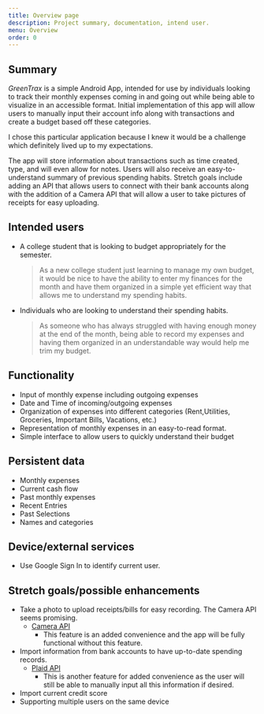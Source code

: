 ```yaml
---
title: Overview page
description: Project summary, documentation, intend user.
menu: Overview
order: 0
---
```



## Summary

_GreenTrax_ is a simple Android App, intended for use by individuals looking to track their monthly expenses coming in and going out while being able to visualize in an accessible format.
Initial implementation of this app will allow users to manually input their account info along with transactions and create a budget based off these categories. 

I chose this particular application because I knew it would be a challenge which definitely lived up to my expectations. 

The app will store information about transactions such as time created, type, and will even allow for notes. Users will also receive an easy-to-understand summary of previous spending habits. Stretch goals include adding an API that allows users to connect with their bank accounts along with the addition of a Camera API that will allow a user to take pictures of receipts for easy uploading. 





## Intended users

- A college student that is looking to budget appropriately for the semester.

  > As a new college student just learning to manage my own budget, it would be nice to have the ability to enter my finances for the month and have them organized in a simple yet efficient way that allows me to understand my spending habits. 

- Individuals who are looking to understand their spending habits.

  > As someone who has always struggled with having enough money at the end of the month, being able to record my expenses and having them organized in an understandable way would help me trim my budget.  


## Functionality

- Input of monthly expense including outgoing expenses
- Date and Time of incoming/outgoing expenses
- Organization of expenses into different categories (Rent,Utilities, Groceries, Important Bills, Vacations, etc.)
- Representation of monthly expenses in an easy-to-read format.
- Simple interface to allow users to quickly understand their budget



## Persistent data

- Monthly expenses
- Current cash flow
- Past monthly expenses
- Recent Entries
- Past Selections
- Names and categories

## Device/external services

- Use Google Sign In to identify current user.




## Stretch goals/possible enhancements 

- Take a photo to upload receipts/bills for easy recording. The Camera API seems promising.
  - [Camera API](https://developer.android.com/guide/topics/media/camera)
    - This feature is an added convenience and the app will be fully functional without this feature.
- Import information from bank accounts to have up-to-date spending records. 
  - [Plaid API](https://plaid.com/docs/api/) 
    - This is another feature for added convenience as the user will still be able to manually input all this information if desired.
- Import current credit score 
- Supporting multiple users on the same device

